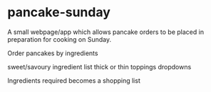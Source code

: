 # pancake-sunday
A small webpage/app which allows pancake orders to be placed in preparation for cooking on Sunday. 


Order pancakes by ingredients

sweet/savoury
ingredient list
thick or thin
toppings dropdowns




Ingredients required becomes a shopping list


